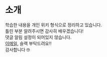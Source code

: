 
# 소개

학습한 내용을 개인 위키 형식으로 정리하고 있습니다.<br>
틀린 부분 알려주시면 감사히 배우겠습니다!<br>
댓글 알림 설정이 되어있지 않습니다.<br>
<a href="mailto:yeosong@student.42seoul.kr">이메일</a>, 슬랙 부탁드려요!!<br>
감사합니다 🤓
